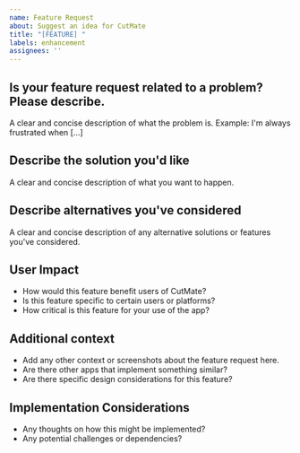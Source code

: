 ```yaml
---
name: Feature Request
about: Suggest an idea for CutMate
title: "[FEATURE] "
labels: enhancement
assignees: ''
---
```


## Is your feature request related to a problem? Please describe.
A clear and concise description of what the problem is. Example: I'm always frustrated when [...]

## Describe the solution you'd like
A clear and concise description of what you want to happen.

## Describe alternatives you've considered
A clear and concise description of any alternative solutions or features you've considered.

## User Impact
- How would this feature benefit users of CutMate?
- Is this feature specific to certain users or platforms?
- How critical is this feature for your use of the app?

## Additional context
- Add any other context or screenshots about the feature request here.
- Are there other apps that implement something similar?
- Are there specific design considerations for this feature?

## Implementation Considerations
- Any thoughts on how this might be implemented?
- Any potential challenges or dependencies?
